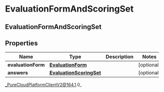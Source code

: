 # EvaluationFormAndScoringSet

## EvaluationFormAndScoringSet

## Properties

|Name | Type | Description | Notes|
|------------ | ------------- | ------------- | -------------|
| **evaluationForm** | [**EvaluationForm**](EvaluationForm) |  | [optional] |
| **answers** | [**EvaluationScoringSet**](EvaluationScoringSet) |  | [optional] |



_PureCloudPlatformClientV2@164.1.0_
